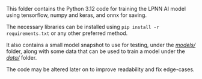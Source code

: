 This folder contains the Python 3.12 code for training the LPNN AI model using tensorflow, numpy and keras, and onnx for saving.

The necessary libraries can be installed using `pip install -r requirements.txt` or any other preferred method.

It also contains a small model snapshot to use for testing, under the [*models/*](models) folder, along with some data that can be used to train a model under
the [*data/*](data) folder.

The code may be altered later on to improve readability and fix edge-cases.